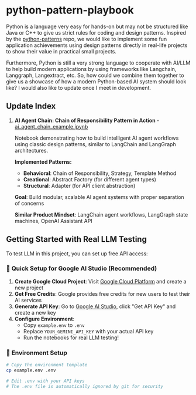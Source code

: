 # python-pattern-playbook
Python is a language very easy for hands-on but may not be structured like Java or C++ to give us strict rules for coding and design patterns. Inspired by the [python-patterns](https://github.com/faif/python-patterns) repo, we would like to implement some fun application achievements using design patterns directly in real-life projects to show their value in practical small projects.

Furthermore, Python is still a very strong language to cooperate with AI/LLM to help build modern applications by using frameworks like Langchain, Langgraph, Langextract, etc. So, how could we combine them together to give us a showcase of how a modern Python-based AI system should look like? I would also like to update once I meet in development.

## Update Index

1. **AI Agent Chain: Chain of Responsibility Pattern in Action** - [ai_agent_chain_example.ipynb](./ai_agent_chain_example.ipynb)
   
    Notebook demonstrating how to build intelligent AI agent workflows using classic design patterns, similar to LangChain and LangGraph architectures.
   
   **Implemented Patterns:**
   - **Behavioral**: Chain of Responsibility, Strategy, Template Method
   - **Creational**: Abstract Factory (for different agent types)
   - **Structural**: Adapter (for API client abstraction)
   
   **Goal**: Build modular, scalable AI agent systems with proper separation of concerns
   
   **Similar Product Mindset**: LangChain agent workflows, LangGraph state machines, OpenAI Assistant API



## Getting Started with Real LLM Testing

To test LLM in this project, you can  set up free API access:

### 🚀 **Quick Setup for Google AI Studio (Recommended)**
1. **Create Google Cloud Project**: Visit [Google Cloud Platform](https://console.cloud.google.com/) and create a new project
2. **Get Free Credits**: Google provides free credits for new users to test their AI services
3. **Generate API Key**: Go to [Google AI Studio](https://aistudio.google.com/), click "Get API Key" and create a new key
4. **Configure Environment**: 
   - Copy `example.env` to `.env`
   - Replace `YOUR_GEMINI_API_KEY` with your actual API key
   - Run the notebooks for real LLM testing!

### 📝 **Environment Setup**
```bash
# Copy the environment template
cp example.env .env

# Edit .env with your API keys
# The .env file is automatically ignored by git for security
```